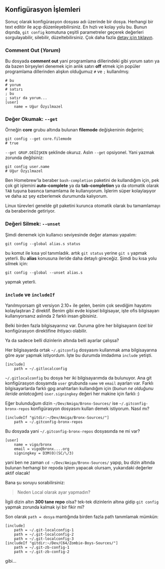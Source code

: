 ## Konfigürasyon İşlemleri

Sonuç olarak konfigürasyon dosyası adı üzerinde bir dosya. Herhangi bir text
editör ile açıp düzenleyebilirsiniz. En hızlı ve kolay yolu bu. Bunun dışında,
`git config` komutuna çeşitli parametreler geçerek değerleri sorgulayabilir,
silebilir, düzeltebilirsiniz. Çok daha fazla [detay için tıklayın][1].

### Comment Out (*Yorum*)

Bu dosyada **comment out** yani programlama dillerindeki gibi yorum satırı ya
da bazen birşeyleri denemek için anlık satırı **off** etmek için popüler
programlama dillerinden alışkın olduğumuz `#` ve `;` kullanılmış:

    # bu
    # yorum
    # satırı
    ; bu
    ; satır da yorum...
    [user]
        name = Uğur Özyılmazel

### Değer Okumak: `--get`

Örneğin **core** grubu altında bulunan **filemode** değişkeninin değerini;

    git config --get core.filemode
    # true

`--get GRUP.DEĞİŞKEN` şeklinde okuruz. Aslın `--get` opsiyonel. Yani yazmak
zorunda değilsiniz:

    git config user.name
    # Uğur Özyılmazel

Ben Homebrew’la beraber `bash-completion` paketini de kullandığım için, pek
çok git işlemini **auto-complete** ya da **tab-completion** ya da otomatik
olarak `TAB` tuşuna basınca tamamlama ile kullanıyorum. İşlerim süper
kolaylaşıyor ve daha az şey ezberlemek durumunda kalıyorum.

Linux türevleri genelde git paketini kurunca otomatik olarak bu tamamlamayı da
beraberinde getiriyor.

### Değeri Silmek: `--unset`

Şimdi denemek için kullanıcı seviyesinde değer ataması yapalım:

    git config --global alias.s status

bu komut ile kısa yol tanımladık. artık `git status` yerine `git s` yapmak
yeterli. Bu **alias** konusuna ileride daha detaylı gireceğiz. Şimdi bu kısa
yolu silmek için:

    git config --global --unset alias.s

yapmak yeterli.

### `include` ve `includeIf`

Yanılmıyorsam git versiyon 2.10+ ile gelen, benim çok sevdiğim hayatımı
kolaylaştıran 2 direktif. Benim gibi evde kişisel bilgisayar, işte ofis
bilgisayarı kullanıyorsanız aslında 2 farklı insan gibisiniz.

Belki birden fazla bilgisayarınız var. Duruma göre her bilgisayarın özel bir
konfigürasyon direktifine ihtiyacı olabilir.

Ya da sadece belli dizinlerin altında belli ayarlar çalışsa?

Her bilgisayarda ortak `~/.gitconfig` dosyasını kullanmak ama bilgisayarına
göre ayar yapmak istiyordum. İşte bu durumda imdadıma `include` yetişti.

    [include]
        path = ~/.gitlocalconfig

`~/.gitlocalconfig` bu dosya her iki bilgisayarımda da bulunuyor. Ana git
konfigürasyon dosyamda `user` grubunda `name` ve `email` ayarları var. Farklı
bilgisayarlarda farklı gpg anahtarları kullandığım için (*bunun ne olduğunu
ileride anlatcağım*) `ùser.signingkey` değeri her makine için farklı :)

Eğer bulunduğum dizin `~/Dev/Amiga/Bronx-Sources/` ise
`~/.gitconfig-bronx-repos` konfigürasyon dosyasını kullan demek istiyorum.
Nasıl mı?

    [includeIf "gitdir:~/Dev/Amiga/Bronx-Sources/"]
        path = ~/.gitconfig-bronx-repos

Bu dosyada yani `~/.gitconfig-bronx-repos` dosyasında ne mi var?

    [user]
        name = vigo/bronx
        email = vigo@bronx....org
        signingkey = D3M(O)(SC/\/3)

yani ben ne zaman `cd ~/Dev/Amiga/Bronx-Sources/` yapıp, bu dizin altında bulunan
herhangi bir repoda işlem yapacak olursam, yukarıdaki değerler aktif olacak!

Bana şu soruyu sorabilirsiniz:

> Neden Local olarak ayar yapmadın?

İlgili dizin altın **300 tane repo** olsa? tek-tek dizinlerin altına gidip `git
config` yapmak zorunda kalmak iyi bir fikir mi?

Son olarak `path = dosya` mantığında birden fazla path tanımlamak mümkün:

    [include]
        path = ~/.git-localconfig-1
        path = ~/.git-localconfig-2
        path = ~/.git-localconfig-3
    [includeIf "gitdir:~/Dev/C64/Zombie-Boys-Sources/"]
        path = ~/.git-zb-config-1
        path = ~/.git-zb-config-2

gibi...

[1]: https://git-scm.com/docs/git-config/
